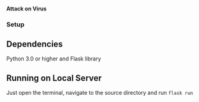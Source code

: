 #### Attack on Virus
### Setup
## Dependencies
Python 3.0 or higher and Flask library
## Running on Local Server
Just open the terminal, navigate to the source directory and run `flask run`